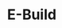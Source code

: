 ---
layout: home

title: E-Build
titleTemplate: E-Build 是一个专注于易语言构建的工具。

hero:
  name: E-Build
  text: E-Build 是一个专注于易语言自动化构建的工具。
  tagline: 基于 e2txt 和 ecl 的专注于易语言自动化构建的工具。
  actions:
    - theme: brand
      text: 开始了解
      link: ./README
    - theme: alt
      text: 查看源码
      link: https://github.com/SalHe/ebuild

# features:
#   - title: 
#     details: Feel the speed of Vite. Instant server start and lightning fast HMR that stays fast regardless of the app size.
#   - title: Designed to be simplicity first
#     details: With Markdown-centered content, it's built to help you focus on writing and deployed with minimum configuration.
#   - title: Power of Vue meets Markdown
#     details: Enhance your content with all the features of Vue in Markdown, while being able to customize your site with Vue.
#   - title: Fully static yet still dynamic
#     details: Go wild with true SSG + SPA architecture. Static on page load, but engage users with 100% interactivity from there.
---